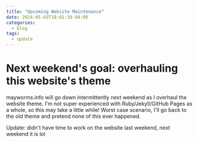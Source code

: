 ```yaml
---
title: "Upcoming Website Maintenance"
date: 2024-05-03T18:01:30-04:00
categories:
  - blog
tags:
  - update
---
```

# Next weekend's goal: overhauling this website's theme

mayworms.info will go down intermittently next weekend as I overhaul the website theme. I'm not super experienced with Ruby/Jekyll/GitHub Pages as a whole, so this may take a little while! Worst case scenario, I'll go back to the old theme and pretend none of this ever happened.

Update: didn't have time to work on the website last weekend, next weekend it is lol

